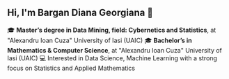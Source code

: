## Hi, I'm Bargan Diana Georgiana 👋

🎓 **Master’s degree in Data Mining, field: Cybernetics and Statistics**, at "Alexandru Ioan Cuza" University of Iasi (UAIC)
🎓 **Bachelor’s in Mathematics & Computer Science**, at "Alexandru Ioan Cuza" University of Iasi (UAIC)
💻 Interested in Data Science, Machine Learning with a strong focus on Statistics and Applied Mathematics
